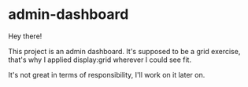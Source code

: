 # admin-dashboard

Hey there!

This project is an admin dashboard. It's supposed to be a grid exercise,
that's why I applied display:grid wherever I could see fit. 

It's not great in terms of responsibility, I'll work on it later on.
